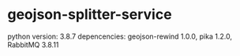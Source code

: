 # geojson-splitter-service
python version: 3.8.7
depencencies: geojson-rewind 1.0.0, pika 1.2.0, RabbitMQ 3.8.11
